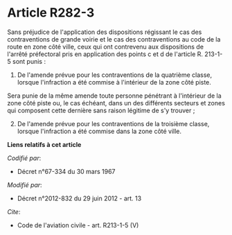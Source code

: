 # Article R282-3

Sans préjudice de l'application des dispositions régissant le cas des contraventions de grande voirie et le cas des
contraventions au code de la route en zone côté ville, ceux qui ont contrevenu aux dispositions de l'arrêté préfectoral pris
en application des points c et d de l'article R. 213-1-5 sont punis : 

1. De l'amende prévue pour les contraventions de la quatrième classe, lorsque l'infraction a été commise à l'intérieur de la
zone côté piste. 

Sera punie de la même amende toute personne pénétrant à l'intérieur de la zone côté piste ou, le cas échéant, dans un des
différents secteurs et zones qui composent cette dernière sans raison légitime de s'y trouver ; 

2. De l'amende prévue pour les contraventions de la troisième classe, lorsque l'infraction a été commise dans la zone côté
ville.

**Liens relatifs à cet article**

_Codifié par_:

  - Décret n°67-334 du 30 mars 1967

_Modifié par_:

  - Décret n°2012-832 du 29 juin 2012 - art. 13

_Cite_:

  - Code de l'aviation civile - art. R213-1-5 (V)
